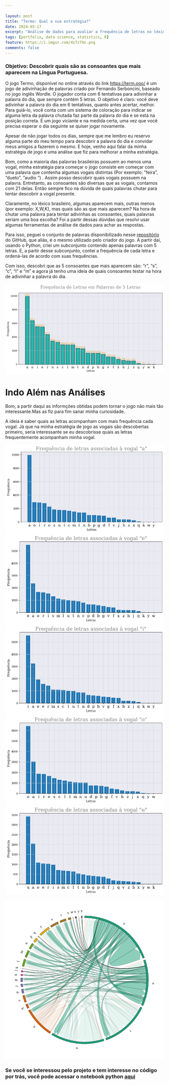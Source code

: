 ```yaml
---

layout: post
title: "Termo: Qual a sua estratégia?"
date: 2024-05-17
excerpt: "Análise de dados para avaliar a frequência de letras no léxico brasileiro"
tags: [portfolio, data science, statistics, R]
feature: https://i.imgur.com/4zfzTHc.png
comments: false
---
```



### Objetivo: Descobrir quais são as consoantes que mais aparecem na Língua Portuguesa. 

O jogo Termo, disponível no online através do link https://term.ooo/ é um jogo de adivinhação de palavras criado por Fernando Serboncini, baseado no jogo inglês Wordle. O jogador conta com 6 tentativas para adivinhar a palavra do dia, que sempre contém 5 letras. O objetivo é claro: você deve adivinhar a palavra do dia em 6 tentativas, quanto antes acertar, melhor. Para guiá-lo, você conta com um sistema de coloração para indicar se alguma letra da palavra chutada faz parte da palavra do dia e se está na posição correta. É um jogo viciante e na medida certa, uma vez que você precisa esperar o dia seguinte se quiser jogar novamente. 

Apesar de não jogar todos os dias, sempre que me lembro eu reservo alguma parte do meu tempo para descobrir a palavra do dia e convidar meus amigos a fazerem o mesmo. E hoje, venho aqui falar da minha estratégia de jogo e uma análise que fiz para melhorar a minha estratégia. 

Bom, como a  maioria das palavras brasileiras possuem ao menos uma vogal, minha estratégia para começar o jogo consiste em  começar com uma palavra que contenha algumas vogais distintas (Por exemplo: ”feira”, “dueto”, “audio “) . Assim posso descobrir quais vogais possuem na palavra. Entretanto, as consoantes são diversas que as vogais, contamos com 21 delas. Então sempre fico na dúvida de quais palavras chutar para tentar descobrir a vogal presente. 

Claramente, no léxico brasileiro, algumas aparecem mais, outras menos (por exemplo: X,W,K), mas quais são as que mais aparecem? Na hora de chutar uma palavra para tentar adivinhas as consoantes, quais palavras seriam uma boa escolha? Foi a partir dessas dúvidas que resolvi usar algumas ferramentas de análise de dados para achar as respostas. 

Para isso, peguei o conjunto de palavras disponibilizado nesse [repositório](https://github.com/fserb/pt-br) do GitHub, que aliás, é o mesmo utilizado pelo criador do jogo. A partir dai, usando o Python, criei um subconjunto contendo apenas palavras com 5 letras. E, a partir desse subconjunto, contei a frequência de cada letra e ordená-las de acordo com suas frequências.

Com isso, descobri que as 5 consoantes que mais aparecem são: “r”, “s”, “c”, “l” e “m” e agora já tenho uma ideia de quais consoantes testar na hora de adivinhar a palavra do dia.

![alt text](image.png)

# Indo Além nas Análises 

Bom, a partir daqui as informções obtidas podem tornar o jogo não mais tão interessante.Mas as fiz para fim sanar minha curiosidade.

A ideia é saber quais as letras acompanham com mais frequência cada vogal. Já que na minha estratégia de jogo as vogais são descobertas primeiro, seria interessante se eu descobrisse quais as letras frequentemente acompanham minha vogal.

![alt text](image-1.png)
![alt text](image-2.png)
![alt text](image-3.png)
![alt text](image-4.png)
![alt text](image-5.png)


![ ](image-6.png) 

### Se você se interessou pelo projeto e tem interesse no código por trás, você pode acessar o notebook python [aqui](https://github.com/mavilacamilla/DataAnalysisProjects/blob/main/Termo.ipynb)